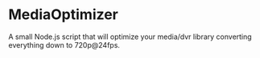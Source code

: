 # MediaOptimizer
A small Node.js script that will optimize your media/dvr library converting everything down to 720p@24fps.

